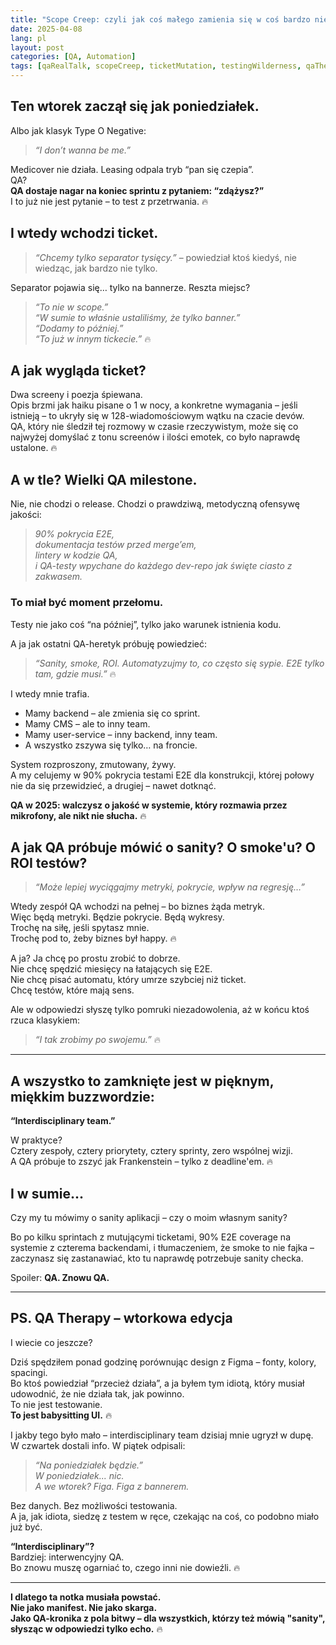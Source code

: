 ```yaml
---
title: "Scope Creep: czyli jak coś małego zamienia się w coś bardzo nie-małego"
date: 2025-04-08
lang: pl
layout: post
categories: [QA, Automation]
tags: [qaRealTalk, scopeCreep, ticketMutation, testingWilderness, qaTherapy]
---
```


## Ten wtorek zaczął się jak poniedziałek.

Albo jak klasyk Type O Negative:

> _“I don’t wanna be me.”_

Medicover nie działa. Leasing odpala tryb “pan się czepia”.  
QA?  
**QA dostaje nagar na koniec sprintu z pytaniem: “zdążysz?”**  
I to już nie jest pytanie – to test z przetrwania. 🔥

## I wtedy wchodzi ticket.

> _“Chcemy tylko separator tysięcy.”_ – powiedział ktoś kiedyś, nie wiedząc, jak bardzo nie tylko.

Separator pojawia się… tylko na bannerze. Reszta miejsc?

> _“To nie w scope.”  
“W sumie to właśnie ustaliliśmy, że tylko banner.”  
“Dodamy to później.”  
“To już w innym tickecie.”_ 🔥

## A jak wygląda ticket?

Dwa screeny i poezja śpiewana.  
Opis brzmi jak haiku pisane o 1 w nocy, a konkretne wymagania – jeśli istnieją – to ukryły się w 128-wiadomościowym wątku na czacie devów.  
QA, który nie śledził tej rozmowy w czasie rzeczywistym, może się co najwyżej domyślać z tonu screenów i ilości emotek, co było naprawdę ustalone. 🔥

## A w tle? Wielki QA milestone.

Nie, nie chodzi o release. Chodzi o prawdziwą, metodyczną ofensywę jakości:

> _90% pokrycia E2E,  
dokumentacja testów przed merge’em,  
lintery w kodzie QA,  
i QA-testy wpychane do każdego dev-repo jak święte ciasto z zakwasem._

### To miał być moment przełomu.

Testy nie jako coś “na później”, tylko jako warunek istnienia kodu.

A ja jak ostatni QA-heretyk próbuję powiedzieć:

> _“Sanity, smoke, ROI. Automatyzujmy to, co często się sypie. E2E tylko tam, gdzie musi.”_ 🔥

I wtedy mnie trafia.

- Mamy backend – ale zmienia się co sprint.  
- Mamy CMS – ale to inny team.  
- Mamy user-service – inny backend, inny team.  
- A wszystko zszywa się tylko… na froncie.

System rozproszony, zmutowany, żywy.  
A my celujemy w 90% pokrycia testami E2E dla konstrukcji, której połowy nie da się przewidzieć, a drugiej – nawet dotknąć.

**QA w 2025: walczysz o jakość w systemie, który rozmawia przez mikrofony, ale nikt nie słucha.** 🔥

## A jak QA próbuje mówić o sanity? O smoke'u? O ROI testów?

> _“Może lepiej wyciągajmy metryki, pokrycie, wpływ na regresję…”_

Wtedy zespół QA wchodzi na pełnej – bo biznes żąda metryk.  
Więc będą metryki. Będzie pokrycie. Będą wykresy.  
Trochę na siłę, jeśli spytasz mnie.  
Trochę pod to, żeby biznes był happy. 🔥

A ja? Ja chcę po prostu zrobić to dobrze.  
Nie chcę spędzić miesięcy na łatających się E2E.  
Nie chcę pisać automatu, który umrze szybciej niż ticket.  
Chcę testów, które mają sens.

Ale w odpowiedzi słyszę tylko pomruki niezadowolenia, aż w końcu ktoś rzuca klasykiem:

> _“I tak zrobimy po swojemu.”_ 🔥

---

## A wszystko to zamknięte jest w pięknym, miękkim buzzwordzie:

**“Interdisciplinary team.”**

W praktyce?  
Cztery zespoły, cztery priorytety, cztery sprinty, zero wspólnej wizji.  
A QA próbuje to zszyć jak Frankenstein – tylko z deadline'em. 🔥

## I w sumie...

Czy my tu mówimy o sanity aplikacji – czy o moim własnym sanity?

Bo po kilku sprintach z mutującymi ticketami, 90% E2E coverage na systemie z czterema backendami, i tłumaczeniem, że smoke to nie fajka – zaczynasz się zastanawiać, kto tu naprawdę potrzebuje sanity checka.

Spoiler: **QA. Znowu QA.**

---

## PS. QA Therapy – wtorkowa edycja

I wiecie co jeszcze?

Dziś spędziłem ponad godzinę porównując design z Figma – fonty, kolory, spacingi.  
Bo ktoś powiedział “przecież działa”, a ja byłem tym idiotą, który musiał udowodnić, że nie działa tak, jak powinno.  
To nie jest testowanie.  
**To jest babysitting UI.** 🔥

I jakby tego było mało – interdisciplinary team dzisiaj mnie ugryzł w dupę.  
W czwartek dostali info. W piątek odpisali:

> _“Na poniedziałek będzie.”_  
> _W poniedziałek... nic._  
> _A we wtorek? Figa. Figa z bannerem._

Bez danych. Bez możliwości testowania.  
A ja, jak idiota, siedzę z testem w ręce, czekając na coś, co podobno miało już być.

**“Interdisciplinary”?**  
Bardziej: interwencyjny QA.  
Bo znowu muszę ogarniać to, czego inni nie dowieźli. 🔥

---

**I dlatego ta notka musiała powstać.**  
**Nie jako manifest. Nie jako skarga.**  
**Jako QA-kronika z pola bitwy – dla wszystkich, którzy też mówią "sanity", słysząc w odpowiedzi tylko echo.** 🔥
